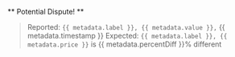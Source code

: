 ** Potential Dispute! **
> Reported: `{{ metadata.label }}, {{ metadata.value }},` {{ metadata.timestamp }}
> Expected: `{{ metadata.label }}, {{ metadata.price }}` is {{ metadata.percentDiff }}% different
